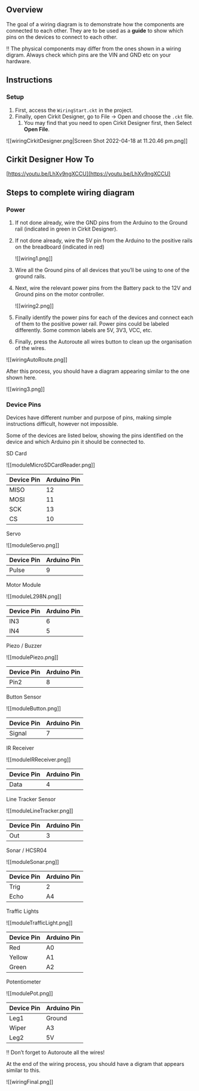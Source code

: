 ## Overview

The goal of a wiring diagram is to demonstrate how the components are connected to each other. They are to be used as a **guide** to show which pins on the devices to connect to each other.

<aside>
‼️ The physical components may differ from the ones shown in a wiring digram. Always check which pins are the VIN and GND etc on your hardware.

</aside>

## Instructions

### Setup

1. First, access the `WiringStart.ckt` in the project.
2. Finally, open Cirkit Designer, go to File → Open and choose the `.ckt` file.
    1. You may find that you need to open Cirkit Designer first, then Select **Open File**.

![[wiringCirkitDesigner.png|Screen Shot 2022-04-18 at 11.20.46 pm.png]]

## Cirkit Designer How To

[https://youtu.be/LhXv9ngXCCU](https://youtu.be/LhXv9ngXCCU)

## Steps to complete wiring diagram

### Power

1. If not done already, wire the GND pins from the Arduino to the Ground rail (indicated in green in Cirkit Designer). 
2. If not done already, wire the 5V pin from the Arduino to the positive rails on the breadboard (indicated in red)
    
    ![[wiring1.png]]
    
3. Wire all the Ground pins of all devices that you’ll be using to one of the ground rails.
4. Next, wire the relevant power pins from the Battery pack to the 12V and Ground pins on the motor controller.
    
    ![[wiring2.png]]
    
5. Finally identify the power pins for each of the devices and connect each of them to the positive power rail. Power pins could be labeled differently. Some common labels are 5V, 3V3, VCC, etc.
6. Finally, press the Autoroute all wires button to clean up the organisation of the wires.

![[wiringAutoRoute.png]]

After this process, you should have a diagram appearing similar to the one shown here.

![[wiring3.png]]

### Device Pins

Devices have different number and purpose of pins, making simple instructions difficult, however not impossible.

Some of the devices are listed below, showing the pins identified on the device and which Arduino pin it should be connected to.

SD Card

![[moduleMicroSDCardReader.png]]

| Device Pin | Arduino Pin |
| --- | --- |
| MISO | 12 |
| MOSI | 11 |
| SCK | 13 |
| CS | 10 |

Servo

![[moduleServo.png]]

| Device Pin | Arduino Pin |
| --- | --- |
| Pulse | 9 |

Motor Module

![[moduleL298N.png]]

| Device Pin | Arduino Pin |
| --- | --- |
| IN3 | 6 |
| IN4 | 5 |

Piezo / Buzzer

![[modulePiezo.png]]

| Device Pin | Arduino Pin |
| --- | --- |
| Pin2 | 8 |

Button Sensor

![[moduleButton.png]]

| Device Pin | Arduino Pin |
| --- | --- |
| Signal | 7 |

IR Receiver

![[moduleIRReceiver.png]]

| Device Pin | Arduino Pin |
| --- | --- |
| Data | 4 |

Line Tracker Sensor

![[moduleLineTracker.png]]

| Device Pin | Arduino Pin |
| --- | --- |
| Out | 3 |

Sonar / HCSR04

![[moduleSonar.png]]

| Device Pin | Arduino Pin |
| --- | --- |
| Trig | 2 |
| Echo | A4 |

Traffic Lights

![[moduleTrafficLight.png]]

| Device Pin | Arduino Pin |
| --- | --- |
| Red | A0 |
| Yellow | A1 |
| Green | A2 |

Potentiometer

![[modulePot.png]]

| Device Pin | Arduino Pin |
| --- | --- |
| Leg1 | Ground |
| Wiper | A3 |
| Leg2 | 5V |

<aside>
‼️ Don’t forget to Autoroute all the wires!

</aside>

At the end of the wiring process, you should have a digram that appears similar to this.

![[wiringFinal.png]]
